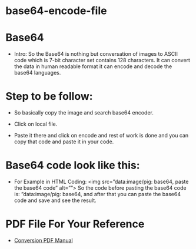 # base64-encode-file

# Base64
* Intro: So the Base64 is nothing but conversation of images to ASCII code which is 7-bit character set contains 128 characters.
It can convert the data in human readable format it can encode and decode the base64 languages.

# Step to be follow:
* So basically copy the image and search base64 encoder.

* Click on local file.

* Paste it there and click on encode and rest of work is done and you can copy that code and paste it in your code.

# Base64 code look like this:

* For Example in HTML Coding: <img src=”data:image/pig: base64, paste the base64 code” alt=””>
So the code before pasting the base64 code is: ”data:image/pig: base64, and after that you can
paste the base64 code and save and see the result.

# PDF File For Your Reference

* [Conversion PDF Manual](https://github.com/wa5/base64-encode-file/blob/main/Base64.pdf)

